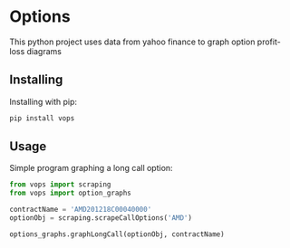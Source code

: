 # Options
This python project uses data from yahoo finance to graph option profit-loss diagrams

## Installing
Installing with pip:
```bash
pip install vops
```

## Usage
Simple program graphing a long call option:
```python
from vops import scraping
from vops import option_graphs

contractName = 'AMD201218C00040000'
optionObj = scraping.scrapeCallOptions('AMD')

options_graphs.graphLongCall(optionObj, contractName)
```
